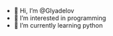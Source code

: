 - 👋 Hi, I’m @Glyadelov
- 👀 I’m interested in programming
- 🌱 I’m currently learning python

<!---
Glyadelov/Glyadelov is a ✨ special ✨ repository because its `README.md` (this file) appears on your GitHub profile.
You can click the Preview link to take a look at your changes.
--->
